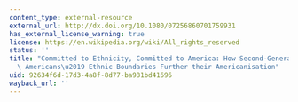 ```yaml
---
content_type: external-resource
external_url: http://dx.doi.org/10.1080/07256860701759931
has_external_license_warning: true
license: https://en.wikipedia.org/wiki/All_rights_reserved
status: ''
title: "Committed to Ethnicity, Committed to America: How Second-Generation Indian\
  \ Americans\u2019 Ethnic Boundaries Further their Americanisation"
uid: 92634f6d-17d3-4a8f-8d77-ba981bd41696
wayback_url: ''
---
```

